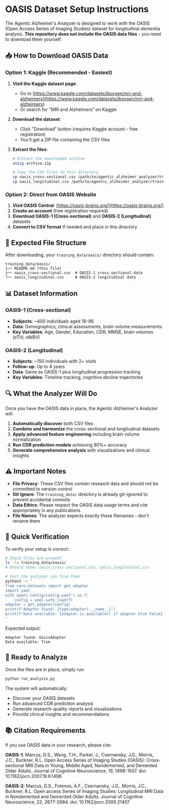 # OASIS Dataset Setup Instructions

The Agentic Alzheimer's Analyzer is designed to work with the OASIS (Open Access Series of Imaging Studies) dataset for longitudinal dementia analysis. **This repository does not include the OASIS data files** - you need to download them yourself.

## 📥 How to Download OASIS Data

### Option 1: Kaggle (Recommended - Easiest)

1. **Visit the Kaggle dataset page**: 
   - Go to [https://www.kaggle.com/datasets/jboysen/mri-and-alzheimers](https://www.kaggle.com/datasets/jboysen/mri-and-alzheimers)
   - Or search for "MRI and Alzheimers" on Kaggle

2. **Download the dataset**:
   - Click "Download" button (requires Kaggle account - free registration)
   - You'll get a ZIP file containing the CSV files

3. **Extract the files**:
   ```bash
   # Extract the downloaded archive
   unzip archive.zip
   
   # Copy the CSV files to this directory
   cp oasis_cross-sectional.csv /path/to/agentic_alzheimer_analyzer/training_data/oasis/
   cp oasis_longitudinal.csv /path/to/agentic_alzheimer_analyzer/training_data/oasis/
   ```

### Option 2: Direct from OASIS Website

1. **Visit OASIS Central**: [https://oasis-brains.org/](https://oasis-brains.org/)
2. **Create an account** (free registration required)
3. **Download OASIS-1 (Cross-sectional)** and **OASIS-2 (Longitudinal)** datasets
4. **Convert to CSV format** if needed and place in this directory

## 📁 Expected File Structure

After downloading, your `training_data/oasis/` directory should contain:

```
training_data/oasis/
├── README.md (this file)
├── oasis_cross-sectional.csv  # OASIS-1 cross-sectional data
└── oasis_longitudinal.csv     # OASIS-2 longitudinal data
```

## 📊 Dataset Information

### OASIS-1 (Cross-sectional)
- **Subjects**: ~400 individuals aged 18-96
- **Data**: Demographics, clinical assessments, brain volume measurements
- **Key Variables**: Age, Gender, Education, CDR, MMSE, brain volumes (eTIV, nWBV)

### OASIS-2 (Longitudinal) 
- **Subjects**: ~150 individuals with 2+ visits
- **Follow-up**: Up to 4 years
- **Data**: Same as OASIS-1 plus longitudinal progression tracking
- **Key Variables**: Timeline tracking, cognitive decline trajectories

## 🔍 What the Analyzer Will Do

Once you have the OASIS data in place, the Agentic Alzheimer's Analyzer will:

1. **Automatically discover** both CSV files
2. **Combine and harmonize** the cross-sectional and longitudinal datasets
3. **Apply advanced feature engineering** including brain volume normalization
4. **Run CDR prediction models** achieving 80%+ accuracy
5. **Generate comprehensive analysis** with visualizations and clinical insights

## ⚠️ Important Notes

- **File Privacy**: These CSV files contain research data and should not be committed to version control
- **Git Ignore**: The `training_data/` directory is already git-ignored to prevent accidental commits
- **Data Ethics**: Please respect the OASIS data usage terms and cite appropriately in any publications
- **File Names**: The analyzer expects exactly these filenames - don't rename them

## 🚀 Quick Verification

To verify your setup is correct:

```bash
# Check files are present
ls -la training_data/oasis/
# Should show: oasis_cross-sectional.csv, oasis_longitudinal.csv

# Test the analyzer can find them
python3 -c "
from core.datasets import get_adapter
import yaml
with open('config/config.yaml') as f:
    config = yaml.safe_load(f)
adapter = get_adapter(config)
print(f'Adapter found: {type(adapter).__name__}')
print(f'Data available: {adapter.is_available() if adapter else False}')
"
```

Expected output:
```
Adapter found: OasisAdapter
Data available: True
```

## 🎯 Ready to Analyze

Once the files are in place, simply run:

```bash
python run_analysis.py
```

The system will automatically:
- Discover your OASIS datasets
- Run advanced CDR prediction analysis
- Generate research-quality reports and visualizations
- Provide clinical insights and recommendations

## 📚 Citation Requirements

If you use OASIS data in your research, please cite:

**OASIS-1**: Marcus, D.S., Wang, T.H., Parker, J., Csernansky, J.G., Morris, J.C., Buckner, R.L. Open Access Series of Imaging Studies (OASIS): Cross-sectional MRI Data in Young, Middle Aged, Nondemented, and Demented Older Adults. Journal of Cognitive Neuroscience, 19, 1498-1507. doi: 10.1162/jocn.2007.19.9.1498

**OASIS-2**: Marcus, D.S., Fotenos, A.F., Csernansky, J.G., Morris, J.C., Buckner, R.L. Open access Series of Imaging Studies: Longitudinal MRI Data in Nondemented and Demented Older Adults. Journal of Cognitive Neuroscience, 22, 2677-2684. doi: 10.1162/jocn.2009.21407